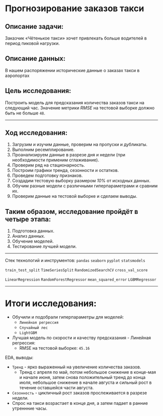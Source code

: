 # Прогнозирование заказов такси
## Описание задачи: 
Заказчик «Чётенькое такси» хочет привлекать больше водителей в период пиковой нагрузки.

## Описание данных:
В нашем распоряжении исторические данные о заказах такси в аэропортах

## Цель исследования:
Построить модель для предсказания количества заказов такси на следующий час. 
Значение метрики *RMSE* на тестовой выборке должно быть не больше `48`.
___
## Ход исследования:
1. Загрузим и изучим данные, проверим на пропуски и дубликаты.
2. Выполним ресемплирование.
3. Проанализируем данные в разрезе дня и недели (при необходимости применим сглаживание).
4. Проверим ряд на стационарность.
5. Построим графики тренда, сезонности и остатков.
6. Проведем подготовку признаков.
7. Создадим тестовую выборку размером *10%* от исходных данных.
8. Обучим разные модели с различными гиперпараметрами и сравним их. 
9. Проверим данные на тестовой выборке и сделаем выводы.

## Таким образом, исследование пройдёт в четыре этапа:
1. Подготовка данных.
2. Анализ данных.
3. Обучение моделей.
4. Тестирование лучшей модели.
  ________
  Стек технологий и инструментов:
  `pandas` `seaborn` `pyplot` `statsmodels`

  `train_test_split` `TimeSeriesSplit` `RandomizedSearchCV` `cross_val_score`
 
  `LinearRegression` `RandomForestRegressor` `mean_squared_error` `LGBMRegressor`

  ______
# Итоги исследования:
* Обучили и подобрали гиперпараметры для моделей:
  * `Линейная регрессия`
  * `Случайный лес`
  * `LightGBM`
* Лучшая модель по скорости и качеству предсказания - Линейная регрессия:
  * RMSE на тестовой выборке: `45.16`

EDA, выводы:
* `Тренд` - ярко выраженный на увеличение количества заказов.
  * Тренд с апреля по май, потом небольшое снижение в конце-мая и начале июня, затем снова положительный тренд до конца июля, небольшое снижение в начале августа и сильный рост в течение оставшейся части августа.
* `Сезонность` - цикличный рост заказов прослеживается в разрезе недели.
* Спрос на такси возрастает в конце дня, а затем падает в ранние утреннние часы.

